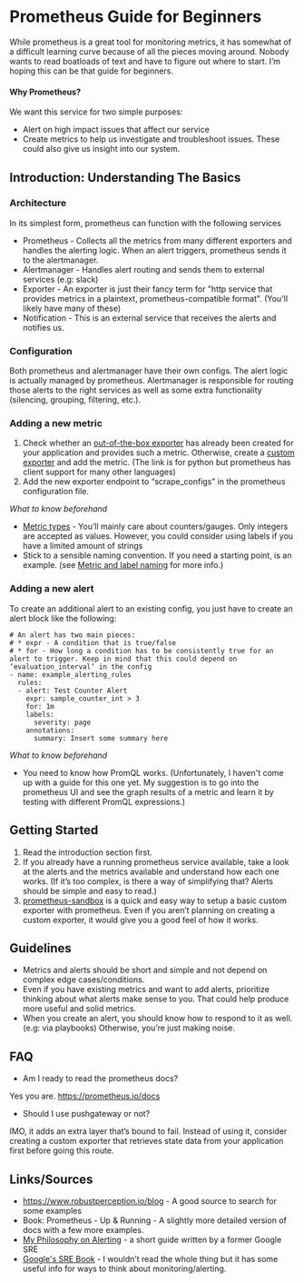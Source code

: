 # Prometheus Guide for Beginners
While prometheus is a great tool for monitoring metrics, it has somewhat of a difficult learning curve because of all the pieces moving around. Nobody wants to read boatloads of text and have to figure out where to start. I’m hoping this can be that guide for beginners.

#### Why Prometheus?
We want this service for two simple purposes:
* Alert on high impact issues that affect our service
* Create metrics to help us investigate and troubleshoot issues. These could also give us insight into our system.  

## Introduction: Understanding The Basics

### Architecture 
In its simplest form, prometheus can function with the following services
* Prometheus - Collects all the metrics from many different exporters and handles the alerting logic. When an alert triggers, prometheus sends it to the alertmanager. 
* Alertmanager - Handles alert routing and sends them to external services (e.g: slack)
* Exporter - An exporter is just their fancy term for "http service that provides metrics in a plaintext, prometheus-compatible format". (You'll likely have many of these)
* Notification  - This is an external service that receives the alerts and notifies us. 

### Configuration 
Both prometheus and alertmanager have their own configs. The alert logic is actually managed by prometheus. Alertmanager is responsible for routing those alerts to the right services as well as some extra functionality (silencing, grouping, filtering, etc.). 


### Adding a new metric 
1. Check whether an [out-of-the-box exporter](https://prometheus.io/docs/instrumenting/exporters/) has already been created for your application and provides such a metric. Otherwise, create a [custom exporter](https://github.com/prometheus/client_python) and add the metric. (The link is for python but prometheus has client support for many other languages)
2. Add the new exporter endpoint to “scrape_configs” in the prometheus configuration file. 

*What to know beforehand*
* [Metric types](https://prometheus.io/docs/concepts/metric_types/) - You’ll mainly care about counters/gauges. Only integers are accepted as values. However, you could consider using labels if you have a limited amount of strings
* Stick to a sensible naming convention. If you need a starting point, <service>_<metric>_<unit> is an example. (see [Metric and label naming](https://prometheus.io/docs/practices/naming/) for more info.)

### Adding a new alert
To create an additional alert to an existing config, you just have to create an alert block like the following:	
```
# An alert has two main pieces:
# * expr - A condition that is true/false
# * for - How long a condition has to be consistently true for an alert to trigger. Keep in mind that this could depend on ‘evaluation_interval’ in the config
- name: example_alerting_rules
  rules:
  - alert: Test Counter Alert
    expr: sample_counter_int > 3
    for: 1m 
    labels:
      severity: page 
    annotations:
      summary: Insert some summary here
```

*What to know beforehand*
* You need to know how PromQL works. (Unfortunately, I haven't come up with a guide for this one yet. My suggestion is to go into the prometheus UI and see the graph results of a metric and learn it by testing with different PromQL expressions.)

## Getting Started
1. Read the introduction section first.
2. If you already have a running prometheus service available, take a look at the alerts and the metrics available and understand how each one works. (If it’s too complex, is there a way of simplifying that? Alerts should be simple and easy to read.)
3. [prometheus-sandbox](https://github.com/deeteecee/prometheus-sandbox) is a quick and easy way to setup a basic custom exporter with prometheus. Even if you aren’t planning on creating a custom exporter, it would give you a good feel of how it works.  

## Guidelines
* Metrics and alerts should be short and simple and not depend on complex edge cases/conditions. 
* Even if you have existing metrics and want to add alerts, prioritize thinking about what alerts make sense to you. That could help produce more useful and solid metrics. 
* When you create an alert, you should know how to respond to it as well. (e.g: via playbooks) Otherwise, you’re just making noise. 

## FAQ
* Am I ready to read the prometheus docs?

Yes you are. https://prometheus.io/docs

* Should I use pushgateway or not?

IMO, it adds an extra layer that’s bound to fail. Instead of using it, consider creating a custom exporter that retrieves state data from your application first before going this route.

## Links/Sources
* https://www.robustperception.io/blog - A good source to search for some examples
* Book: Prometheus - Up & Running - A slightly more detailed version of docs with a few more examples.
* [My Philosophy on Alerting](https://docs.google.com/document/d/199PqyG3UsyXlwieHaqbGiWVa8eMWi8zzAn0YfcApr8Q/edit) - a short guide written by a former Google SRE
* [Google's SRE Book](https://sre.google/sre-book/table-of-contents/) - I wouldn’t read the whole thing but it has some useful info for ways to think about monitoring/alerting. 


